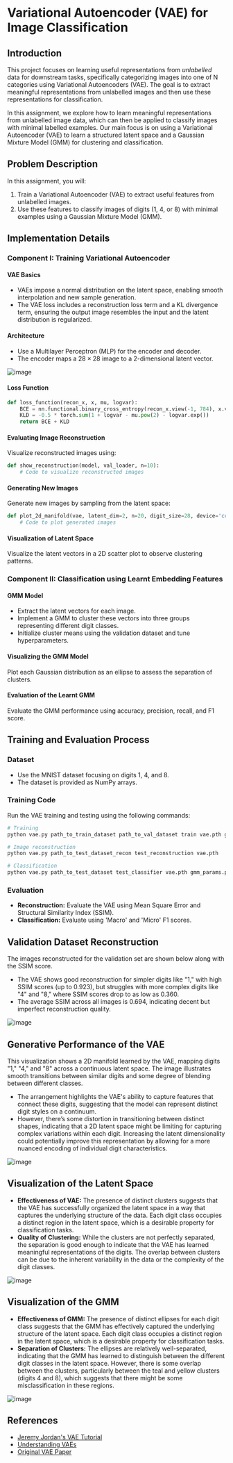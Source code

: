 # Variational Autoencoder (VAE) for Image Classification

## Introduction

This project focuses on learning useful representations from *unlabelled* data for downstream tasks, specifically categorizing images into one of N categories using Variational Autoencoders (VAE). The goal is to extract meaningful representations from unlabelled images and then use these representations for classification.

In this assignment, we explore how to learn meaningful representations from unlabelled image data, which can then be applied to classify images with minimal labelled examples. Our main focus is on using a Variational Autoencoder (VAE) to learn a structured latent space and a Gaussian Mixture Model (GMM) for clustering and classification.

## Problem Description

In this assignment, you will:
1. Train a Variational Autoencoder (VAE) to extract useful features from unlabelled images.
2. Use these features to classify images of digits (1, 4, or 8) with minimal examples using a Gaussian Mixture Model (GMM).

## Implementation Details

### Component I: Training Variational Autoencoder

#### VAE Basics
- VAEs impose a normal distribution on the latent space, enabling smooth interpolation and new sample generation.
- The VAE loss includes a reconstruction loss term and a KL divergence term, ensuring the output image resembles the input and the latent distribution is regularized.

#### Architecture
- Use a Multilayer Perceptron (MLP) for the encoder and decoder.
- The encoder maps a $28 \times 28$ image to a 2-dimensional latent vector.

![image](https://github.com/user-attachments/assets/020adc52-d452-4d94-ba9a-f84bb28fe541)

#### Loss Function
```python
def loss_function(recon_x, x, mu, logvar):
    BCE = nn.functional.binary_cross_entropy(recon_x.view(-1, 784), x.view(-1, 784), reduction='sum')
    KLD = -0.5 * torch.sum(1 + logvar - mu.pow(2) - logvar.exp())
    return BCE + KLD
```

#### Evaluating Image Reconstruction
Visualize reconstructed images using:
```python
def show_reconstruction(model, val_loader, n=10):
    # Code to visualize reconstructed images
```

#### Generating New Images
Generate new images by sampling from the latent space:
```python
def plot_2d_manifold(vae, latent_dim=2, n=20, digit_size=28, device='cuda'):
    # Code to plot generated images
```

#### Visualization of Latent Space
Visualize the latent vectors in a 2D scatter plot to observe clustering patterns.

### Component II: Classification using Learnt Embedding Features

#### GMM Model
- Extract the latent vectors for each image.
- Implement a GMM to cluster these vectors into three groups representing different digit classes.
- Initialize cluster means using the validation dataset and tune hyperparameters.

#### Visualizing the GMM Model
Plot each Gaussian distribution as an ellipse to assess the separation of clusters.

#### Evaluation of the Learnt GMM
Evaluate the GMM performance using accuracy, precision, recall, and F1 score.

## Training and Evaluation Process

### Dataset
- Use the MNIST dataset focusing on digits 1, 4, and 8.
- The dataset is provided as NumPy arrays.

### Training Code
Run the VAE training and testing using the following commands:
```bash
# Training
python vae.py path_to_train_dataset path_to_val_dataset train vae.pth gmm_params.pkl

# Image reconstruction
python vae.py path_to_test_dataset_recon test_reconstruction vae.pth

# Classification
python vae.py path_to_test_dataset test_classifier vae.pth gmm_params.pkl
```

### Evaluation
- **Reconstruction:** Evaluate the VAE using Mean Square Error and Structural Similarity Index (SSIM).
- **Classification:** Evaluate using 'Macro' and 'Micro' F1 scores.

## Validation Dataset Reconstruction
The images reconstructed for the validation set are shown below along with the SSIM score.
- The VAE shows good reconstruction for simpler digits like "1," with high SSIM scores (up to 0.923), but struggles with more complex digits like "4" and "8," where SSIM scores drop to as low as 0.360.
- The average SSIM across all images is 0.694, indicating decent but imperfect reconstruction quality.

![image](https://github.com/user-attachments/assets/d97566a0-eb87-4d6e-b854-00eeeffb0aeb)


## Generative Performance of the VAE
This visualization shows a 2D manifold learned by the VAE, mapping digits "1," "4," and "8" across a continuous latent space. The image illustrates smooth transitions between similar digits and some degree of blending between different classes.
- The arrangement highlights the VAE's ability to capture features that connect these digits, suggesting that the model can represent distinct digit styles on a continuum.
- However, there’s some distortion in transitioning between distinct shapes, indicating that a 2D latent space might be limiting for capturing complex variations within each digit. Increasing the latent dimensionality could potentially improve this representation by allowing for a more nuanced encoding of individual digit characteristics.

![image](https://github.com/user-attachments/assets/5148127c-b904-48fd-b564-0eafa0d97374)

## Visualization of the Latent Space
- **Effectiveness of VAE:** The presence of distinct clusters suggests that the VAE has successfully organized the latent space in a way that captures the underlying structure of the data. Each digit class occupies a distinct region in the latent space, which is a desirable property for classification tasks.
- **Quality of Clustering:** While the clusters are not perfectly separated, the separation is good enough to indicate that the VAE has learned meaningful representations of the digits. The overlap between clusters can be due to the inherent variability in the data or the complexity of the digit classes.

![image](https://github.com/user-attachments/assets/f7e76888-00ee-47d3-afd4-235fcabe2fd2)

## Visualization of the GMM
- **Effectiveness of GMM:** The presence of distinct ellipses for each digit class suggests that the GMM has effectively captured the underlying structure of the latent space. Each digit class occupies a distinct region in the latent space, which is a desirable property for classification tasks.
- **Separation of Clusters:** The ellipses are relatively well-separated, indicating that the GMM has learned to distinguish between the different digit classes in the latent space. However, there is some overlap between the clusters, particularly between the teal and yellow clusters (digits 4 and 8), which suggests that there might be some misclassification in these regions.

![image](https://github.com/user-attachments/assets/5a16ca47-e71b-4b5d-a37b-c4559b20ec27)



## References
- [Jeremy Jordan's VAE Tutorial](https://www.jeremyjordan.me/variational-autoencoders/)
- [Understanding VAEs](https://towardsdatascience.com/intuitively-understanding-variational-autoencoders-1bfe67eb5daf)
- [Original VAE Paper](https://arxiv.org/abs/1312.6114)
